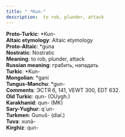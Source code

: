 ```yaml
---
title: " *Kun-"
description:  to rob, plunder, attack
---
```


<strong>Proto-Turkic</strong>:  *Kun-<br>
<strong>Altaic etymology</strong>:  Altaic etymology<br>
<strong> Proto-Altaic</strong>:  *guna<br>
<strong>Nostratic</strong>:  Nostratic<br>
<strong>Meaning</strong>:  to rob, plunder, attack<br>
<strong>Russian meaning</strong>:  грабить, нападать<br>
<strong>Turkic</strong>:  *Kun-<br>
<strong>Mongolian</strong>:  *gani<br>
<strong>Tungus-Manchu</strong>:  *gun-<br>
<strong>Comments</strong>:  ЭСТЯ 6, 141, VEWT 300, EDT 632.<br>
<strong>Old Turkic</strong>:  qun- (OUygh.)<br>
<strong>Karakhanid</strong>:  qun- (MK)<br>
<strong>Sary-Yughur</strong>:  q`un-<br>
<strong>Turkmen</strong>:  Gunuš- (dial.)<br>
<strong>Tuva</strong>:  xunā-<br>
<strong>Kirghiz</strong>:  qun-<br>


